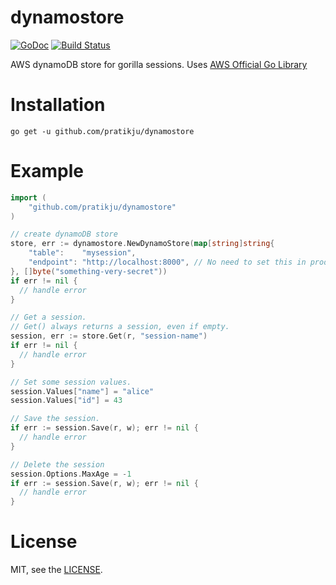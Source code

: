 # dynamostore

[![GoDoc](https://godoc.org/github.com/pratikju/dynamostore?status.svg)](https://godoc.org/github.com/pratikju/dynamostore) [![Build Status](https://travis-ci.org/pratikju/dynamostore.svg?branch=master)](https://travis-ci.org/pratikju/dynamostore)

AWS dynamoDB store for gorilla sessions. Uses [AWS Official Go Library](https://github.com/aws/aws-sdk-go)


# Installation

```
go get -u github.com/pratikju/dynamostore
```

# Example

```go
import (
	"github.com/pratikju/dynamostore"
)

// create dynamoDB store
store, err := dynamostore.NewDynamoStore(map[string]string{
	"table":    "mysession",
	"endpoint": "http://localhost:8000", // No need to set this in production
}, []byte("something-very-secret"))
if err != nil {
  // handle error
}

// Get a session.
// Get() always returns a session, even if empty.
session, err := store.Get(r, "session-name")
if err != nil {
  // handle error
}

// Set some session values.
session.Values["name"] = "alice"
session.Values["id"] = 43

// Save the session.
if err := session.Save(r, w); err != nil {
  // handle error
}

// Delete the session
session.Options.MaxAge = -1
if err := session.Save(r, w); err != nil {
  // handle error
}
```

# License

MIT, see the [LICENSE](https://github.com/pratikju/dynamostore/blob/master/LICENSE).

